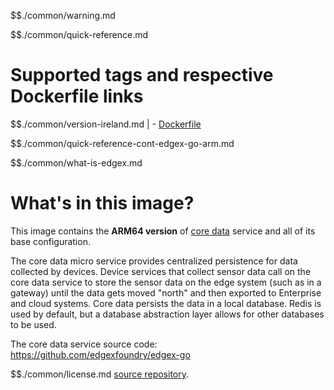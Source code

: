 $$./common/warning.md

$$./common/quick-reference.md

# Supported tags and respective Dockerfile links

$$./common/version-ireland.md |
        - [Dockerfile](https://github.com/edgexfoundry/edgex-go/blob/v2.0.0/cmd/core-data/Dockerfile)

$$./common/quick-reference-cont-edgex-go-arm.md

$$./common/what-is-edgex.md

# What's in this image?

This image contains the **ARM64 version** of [core data](https://docs.edgexfoundry.org/2.0/microservices/core/data/Ch-CoreData/) service and all of its base configuration.

The core data micro service provides centralized persistence for data collected by devices. Device services that collect sensor data call on the core data service to store the sensor data on the edge system (such as in a gateway) until the data gets moved "north" and then exported to Enterprise and cloud systems. Core data persists the data in a local database. Redis is used by default, but a database abstraction layer allows for other databases to be used.

The core data service source code: <https://github.com/edgexfoundry/edgex-go>

$$./common/license.md
[source repository](https://github.com/edgexfoundry/edgex-go/blob/v2.0.0/Attribution.txt).
